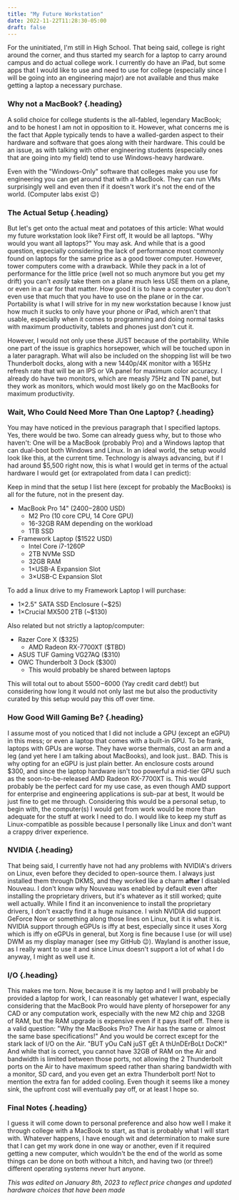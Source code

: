 ```yaml
---
title: "My Future Workstation"
date: 2022-11-22T11:28:30-05:00
draft: false
---
```


For the uninitiated, I'm still in High School. That being said, college is right
around the corner, and thus started my search for a laptop to carry around
campus and do actual college work. I currently do have an iPad, but some apps
that I would like to use and need to use for college (especially since I will be
going into an engineering major) are not available and thus make getting a
laptop a necessary purchase.

### Why not a MacBook? {.heading}

A solid choice for college students is the all-fabled, legendary MacBook; and to
be honest I am not in opposition to it. However, what concerns me is the fact
that Apple typically tends to have a walled-garden aspect to their hardware and
software that goes along with their hardware. This could be an issue, as with
talking with other engineering students (especially ones that are going into my
field) tend to use Windows-heavy hardware.

Even with the "Windows-Only" software that colleges make you use for engineering
you can get around that with a MacBook. They can run VMs surprisingly well and
even then if it doesn't work it's not the end of the world. (Computer labs exist
😉)

### The Actual Setup {.heading}

But let's get onto the actual meat and potatoes of this article: What would my
future workstation look like? First off, It would be all laptops. "Why would you
want all laptops?" You may ask. And while that is a good question, especially
considering the lack of performance most commonly found on laptops for the same
price as a good tower computer. However, tower computers come with a drawback.
While they pack in a lot of performance for the little price (well not so much
anymore but you get my drift) you can't *easily* take them on a plane much less
USE them on a plane, or even in a car for that matter. How good it is to have a
computer you don't even use that much that you have to use on the plane or in
the car. Portability is what I will strive for in my new workstation because I
know just how much it sucks to only have your phone or iPad, which aren't that
usable, especially when it comes to programming and doing normal tasks with
maximum productivity, tablets and phones just don't cut it.

However, I would not only use these JUST because of the portability. While one
part of the issue is graphics horsepower, which will be touched upon in a later
paragraph. What will also be included on the shopping list will be two
Thunderbolt docks, along with a new 1440p/4K monitor with a 165Hz refresh rate
that will be an IPS or VA panel for maximum color accuracy. I already do have
two monitors, which are measly 75Hz and TN panel, but they work as monitors,
which would most likely go on the MacBooks for maximum productivity.

### Wait, Who Could Need More Than One Laptop? {.heading}

You may have noticed in the previous paragraph that I specified laptops.  Yes,
there would be two. Some can already guess why, but to those who haven't: One
will be a MacBook (probably  Pro) and a Windows laptop that can dual-boot both
Windows and Linux. In an ideal world, the setup would look like this, at the
current time. Technology is always advancing, but if I had around $5,500 right
now, this is what I would get in terms of the actual hardware I would get (or
extrapolated from data I can predict):

Keep in mind that the setup I list here (except for probably the MacBooks) is
all for the future, not in the present day.

- MacBook Pro 14" ($2400-$2800 USD)
  - M2 Pro (10 core CPU, 14 Core GPU)
  - 16-32GB RAM depending on the workload
  - 1TB SSD
- Framework Laptop ($1522 USD)
  - Intel Core i7-1260P
  - 2TB NVMe SSD
  - 32GB RAM
  - 1&times;USB-A Expansion Slot
  - 3&times;USB-C Expansion Slot

To add a linux drive to my Framework Laptop  I will purchase:

- 1&times;2.5" SATA SSD Enclosure (~$25)
- 1&times;Crucial MX500 2TB (~$130)

Also related but not strictly a laptop/computer:

- Razer Core X ($325)
  - AMD Radeon RX-7700XT ($TBD)
- ASUS TUF Gaming VG27AQ ($310)
- OWC Thunderbolt 3 Dock ($300)
  - This would probably be shared between laptops

This will total out to about $5500-$6000 (Yay credit card debt!) but considering
how long it would not only last me but also the productivity curated by this
setup would pay this off over time.

### How Good Will Gaming Be? {.heading}

I assume most of you noticed that I did not include a GPU (except an eGPU) in
this mess; or even a laptop that comes with a built-in GPU. To be frank, laptops
with GPUs are worse. They have worse thermals, cost an arm and a leg (and yet
here I am talking about MacBooks), and look just.. BAD.  This is why opting for
an eGPU is just plain better. An enclosure costs around $300, and since the
laptop hardware isn't too powerful a mid-tier GPU such as the
soon-to-be-released AMD Radeon RX-7700XT is. This would probably be the perfect
card for my use case, as even though AMD support for enterprise and engineering
applications is sub-par at best, It would be just fine to get me through.
Considering this would be a personal setup, to begin with, the computer(s) I
would get from work would be more than adequate for the stuff at work I need to
do. I would like to keep my stuff as Linux-compatible as possible because I
personally like Linux and don't want a crappy driver experience.

### NVIDIA {.heading}

That being said, I currently have not had any problems with NVIDIA's drivers on
Linux, even before they decided to open-source them. I always just installed
them through DKMS, and they worked like a charm **after** I disabled Nouveau. I
don't know why Nouveau was enabled by default even after installing the
proprietary drivers, but it's whatever as it still worked; quite well actually.
While I find it an inconvenience to install the proprietary drivers, I don't
exactly find it a huge nuisance. I wish NVIDIA did support GeForce Now or
something along those lines on Linux, but it is what it is. NVIDIA support
through eGPUs is iffy at best, especially since it uses Xorg which is iffy on
eGPUs in general, but Xorg is fine because I use (or will use) DWM as my display
manager (see my GitHub 😉). Wayland is another issue, as I really want to use it
and since Linux doesn't support a lot of what I do anyway, I might as well use
it.

### I/O {.heading}

This makes me torn. Now, because it is my laptop and I will probably be provided
a laptop for work, I can reasonably get whatever I want, especially considering
that the MacBook Pro would have plenty of horsepower for any CAD or any
computation work, especially with the new M2 chip and 32GB of RAM, but the RAM
upgrade is expensive even if it pays itself off. There is a valid question: "Why
the MacBooks Pro? The Air has the same or almost the same base specifications!"
And you would be correct except for the stark lack of I/O on the Air. "BUT yOu
CaN juST gEt A thUnDErBoLt DoCK!" And while that is correct, you cannot have
32GB of RAM on the Air and bandwidth is limited between those ports, not
allowing the 2 Thunderbolt ports on the Air to have maximum speed rather than
sharing bandwidth with a monitor, SD card, and you even get an extra Thunderbolt
port! Not to mention the extra fan for added cooling. Even though it seems like
a money sink, the upfront cost will eventually pay off, or at least I hope so.

### Final Notes {.heading}

I guess it will come down to personal preference and also how well I make it
through college with a MacBook to start, as that is probably what I will start
with. Whatever happens, I have enough wit and determination to make sure that I
can get my work done in one way or another, even if it required getting a new
computer, which wouldn't be the end of the world as some things can be done on
both without a hitch, and having two (or three!) different operating systems
never hurt anyone.

*This was edited on January 8th, 2023 to reflect price changes and updated
hardware choices that have been made*
